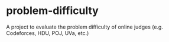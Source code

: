 # problem-difficulty
A project to evaluate the problem difficulty of online judges (e.g. Codeforces, HDU, POJ, UVa, etc.)
